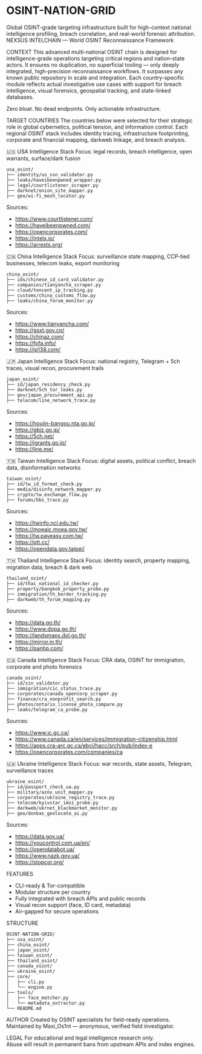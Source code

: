 # OSINT-NATION-GRID
Global OSINT-grade targeting infrastructure built for high-context national intelligence profiling, breach correlation, and real-world forensic attribution.
NEXSUS INTELCHAIN — World OSINT Reconnaissance Framework

CONTEXT
This advanced multi-national OSINT chain is designed for intelligence-grade operations targeting critical regions and nation-state actors. It ensures no duplication, no superficial tooling — only deeply integrated, high-precision reconnaissance workflows. It surpasses any known public repository in scale and integration. Each country-specific module reflects actual investigative use cases with support for breach intelligence, visual forensics, geospatial tracking, and state-linked databases.

Zero bloat. No dead endpoints. Only actionable infrastructure.

TARGET COUNTRIES
The countries below were selected for their strategic role in global cybernetics, political tension, and information control. Each regional OSINT stack includes identity tracing, infrastructure footprinting, corporate and financial mapping, darkweb linkage, and breach analysis.

🇺🇸 USA Intelligence Stack
Focus: legal records, breach intelligence, open warrants, surface/dark fusion

```
usa_osint/
├── identity/us_ssn_validator.py
├── leaks/haveibeenpwned_wrapper.py
├── legal/courtlistener_scraper.py
├── darknet/onion_site_mapper.py
├── geo/wi-fi_mesh_locator.py
```

Sources:
- https://www.courtlistener.com/
- https://haveibeenpwned.com/
- https://opencorporates.com/
- https://intelx.io/
- https://arrests.org/

🇨🇳 China Intelligence Stack
Focus: surveillance state mapping, CCP-tied businesses, telecom leaks, export monitoring

```
china_osint/
├── ids/chinese_id_card_validator.py
├── companies/tianyancha_scraper.py
├── cloud/tencent_ip_tracking.py
├── customs/china_customs_flow.py
├── leaks/china_forum_monitor.py
```

Sources:
- https://www.tianyancha.com/
- https://gsxt.gov.cn/
- https://chinaz.com/
- https://fofa.info/
- https://ip138.com/

🇯🇵 Japan Intelligence Stack
Focus: national registry, Telegram + 5ch traces, visual recon, procurement trails

```
japan_osint/
├── id/japan_residency_check.py
├── darknet/5ch_tor_leaks.py
├── gov/japan_procurement_api.py
├── telecom/line_network_trace.py
```

Sources:
- https://houjin-bangou.nta.go.jp/
- https://gbiz.go.jp/
- https://5ch.net/
- https://jgrants.go.jp/
- https://line.me/

🇹🇼 Taiwan Intelligence Stack
Focus: digital assets, political conflict, breach data, disinformation networks

```
taiwan_osint/
├── id/tw_id_format_check.py
├── media/disinfo_network_mapper.py
├── crypto/tw_exchange_flow.py
├── forums/bbs_trace.py
```

Sources:
- https://twinfo.ncl.edu.tw/
- https://moeaic.moea.gov.tw/
- https://tw.payeasy.com.tw/
- https://ptt.cc/
- https://opendata.gov.taipei/

🇹🇭 Thailand Intelligence Stack
Focus: identity search, property mapping, migration data, breach & dark web

```
thailand_osint/
├── id/thai_national_id_checker.py
├── property/bangkok_property_probe.py
├── immigration/th_border_tracking.py
├── darkweb/th_forum_mapping.py
```

Sources:
- https://data.go.th/
- https://www.dopa.go.th/
- https://landsmaps.dol.go.th/
- https://mirror.in.th/
- https://pantip.com/

🇨🇦 Canada Intelligence Stack
Focus: CRA data, OSINT for immigration, corporate and photo forensics

```
canada_osint/
├── id/sin_validator.py
├── immigration/cic_status_trace.py
├── corporates/canada_opencorp_scraper.py
├── finance/cra_nonprofit_search.py
├── photos/ontario_license_photo_compare.py
├── leaks/telegram_ca_probe.py
```

Sources:
- https://www.ic.gc.ca/
- https://www.canada.ca/en/services/immigration-citizenship.html
- https://apps.cra-arc.gc.ca/ebci/hacc/srch/pub/index-e
- https://opencorporates.com/companies/ca

🇺🇦 Ukraine Intelligence Stack
Focus: war records, state assets, Telegram, surveillance traces

```
ukraine_osint/
├── id/passport_check_ua.py
├── military/azov_unit_mapper.py
├── corporates/ukraine_registry_trace.py
├── telecom/kyivstar_imsi_probe.py
├── darkweb/ukrnet_blackmarket_monitor.py
├── geo/donbas_geolocate_ai.py
```

Sources:
- https://data.gov.ua/
- https://youcontrol.com.ua/en/
- https://opendatabot.ua/
- https://www.nazk.gov.ua/
- https://stopcor.org/

FEATURES
- CLI-ready & Tor-compatible
- Modular structure per country
- Fully integrated with breach APIs and public records
- Visual recon support (face, ID card, metadata)
- Air-gapped for secure operations

STRUCTURE

```
OSINT-NATION-GRID/
├── usa_osint/
├── china_osint/
├── japan_osint/
├── taiwan_osint/
├── thailand_osint/
├── canada_osint/
├── ukraine_osint/
├── core/
│   ├── cli.py
│   └── engine.py
├── tools/
│   ├── face_matcher.py
│   └── metadata_extractor.py
└── README.md
```

AUTHOR
Created by OSINT specialists for field-ready operations.  
Maintained by Maxi_Os1nt — anonymous, verified field investigator.

LEGAL
For educational and legal intelligence research only.  
Abuse will result in permanent bans from upstream APIs and index engines.

